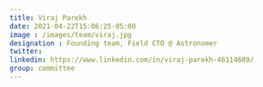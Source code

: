 ```yaml
---
title: Viraj Parekh
date: 2021-04-22T15:06:25-05:00
image : /images/team/viraj.jpg
designation : Founding team, Field CTO @ Astronomer
twitter:
linkedin: https://www.linkedin.com/in/viraj-parekh-46114689/
group: committee
---
```


